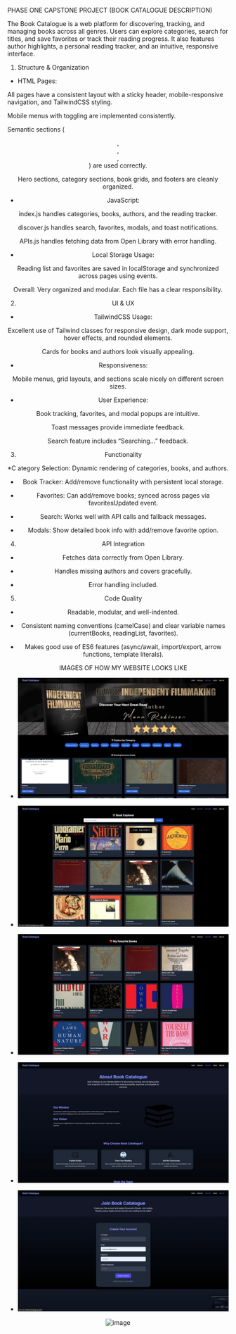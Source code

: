 PHASE ONE CAPSTONE PROJECT (BOOK CATALOGUE DESCRIPTION)

The Book Catalogue is a web platform for discovering, tracking, and managing books across all genres. Users can explore categories, search for titles, and save favorites or track their reading progress. It also features author highlights, a personal reading tracker, and an intuitive, responsive interface.


1. Structure & Organization

* HTML Pages:

All pages have a consistent layout with a sticky header, mobile-responsive navigation, and TailwindCSS styling.

Mobile menus with toggling are implemented consistently.

Semantic sections (<header>, <main>, <section>, <footer>) are used correctly.

Hero sections, category sections, book grids, and footers are cleanly organized.

* JavaScript:

index.js handles categories, books, authors, and the reading tracker.

discover.js handles search, favorites, modals, and toast notifications.

APIs.js handles fetching data from Open Library with error handling.

* Local Storage Usage:

Reading list and favorites are saved in localStorage and synchronized across pages using events.

Overall: Very organized and modular. Each file has a clear responsibility.

2. UI & UX

* TailwindCSS Usage:

Excellent use of Tailwind classes for responsive design, dark mode support, hover effects, and rounded elements.

Cards for books and authors look visually appealing.

* Responsiveness:

Mobile menus, grid layouts, and sections scale nicely on different screen sizes.

* User Experience:

Book tracking, favorites, and modal popups are intuitive.

Toast messages provide immediate feedback.

Search feature includes “Searching…” feedback.

3. Functionality

*C ategory Selection: Dynamic rendering of categories, books, and authors.

* Book Tracker: Add/remove functionality with persistent local storage.

* Favorites: Can add/remove books; synced across pages via favoritesUpdated event.

* Search: Works well with API calls and fallback messages.

* Modals: Show detailed book info with add/remove favorite option.


4. API Integration

* Fetches data correctly from Open Library.

* Handles missing authors and covers gracefully.

* Error handling included.

5. Code Quality

* Readable, modular, and well-indented.

* Consistent naming conventions (camelCase) and clear variable names (currentBooks, readingList, favorites).

* Makes good use of ES6 features (async/await, import/export, arrow functions, template literals).

  IMAGES OF HOW MY WEBSITE LOOKS LIKE

* ![image alt ](https://github.com/buyinzadiana-bot/Phase-One-Capstone-Project/blob/40cae3ab57701445c37499db7bebe69e443f6624/Home.jpeg)
* ![image alt ]( https://github.com/buyinzadiana-bot/Phase-One-Capstone-Project/blob/c8ce847f03641c6304a80c0528411983347c7fa3/Discover.jpeg)
* ![image alt ](https://github.com/buyinzadiana-bot/Phase-One-Capstone-Project/blob/682d89178cd4f824ba0c4c716b90e24a581987a8/Favorite.jpeg )
* ![image alt ]( https://github.com/buyinzadiana-bot/Phase-One-Capstone-Project/blob/55adb8291ba686f7bc06c3828490f9d72339ca20/About.jpeg)
* ![image alt ](https://github.com/buyinzadiana-bot/Phase-One-Capstone-Project/blob/bd000b047421f2bc53b8e2849fa783c0121c7717/Sign%20up.jpeg )




<img width="468" height="645" alt="image" src="https://github.com/user-attachments/assets/90836873-a72d-45ae-b426-55c210b00a6a" />

